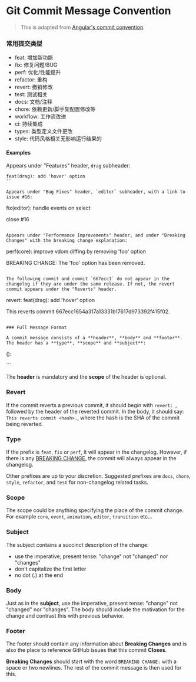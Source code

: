 # Git Commit Message Convention

> This is adapted from [Angular's commit convention](https://github.com/conventional-changelog/conventional-changelog/tree/master/packages/conventional-changelog-angular).

### 常用提交类型

- feat: 增加新功能
- fix: 修复问题/BUG
- perf: 优化/性能提升
- refactor: 重构
- revert: 撤销修改
- test: 测试相关
- docs: 文档/注释
- chore: 依赖更新/脚手架配置修改等
- workflow: 工作流改进
- ci: 持续集成
- types: 类型定义文件更改
- style: 代码风格相关无影响运行结果的

#### Examples

Appears under "Features" header, `drag` subheader:

```
feat(drag): add 'hover' option
``

Appears under "Bug Fixes" header, `editor` subheader, with a link to issue #16:

```

fix(editor): handle events on select

close #16

```

Appears under "Performance Improvements" header, and under "Breaking Changes" with the breaking change explanation:

```

perf(core): improve vdom diffing by removing 'foo' option

BREAKING CHANGE: The 'foo' option has been removed.

```

The following commit and commit `667ecc1` do not appear in the changelog if they are under the same release. If not, the revert commit appears under the "Reverts" header.

```

revert: feat(drag): add 'hover' option

This reverts commit 667ecc1654a317a13331b17617d973392f415f02.

```

### Full Message Format

A commit message consists of a **header**, **body** and **footer**. The header has a **type**, **scope** and **subject**:

```

<type>(<scope>): <subject>
<BLANK LINE>

<body>
<BLANK LINE>
<footer>
```

The **header** is mandatory and the **scope** of the header is optional.

### Revert

If the commit reverts a previous commit, it should begin with `revert: `, followed by the header of the reverted commit. In the body, it should say: `This reverts commit <hash>.`, where the hash is the SHA of the commit being reverted.

### Type

If the prefix is `feat`, `fix` or `perf`, it will appear in the changelog. However, if there is any [BREAKING CHANGE](#footer), the commit will always appear in the changelog.

Other prefixes are up to your discretion. Suggested prefixes are `docs`, `chore`, `style`, `refactor`, and `test` for non-changelog related tasks.

### Scope

The scope could be anything specifying the place of the commit change. For example `core`, `event`, `animation`, `editor`, `transition` etc...

### Subject

The subject contains a succinct description of the change:

- use the imperative, present tense: "change" not "changed" nor "changes"
- don't capitalize the first letter
- no dot (.) at the end

### Body

Just as in the **subject**, use the imperative, present tense: "change" not "changed" nor "changes".
The body should include the motivation for the change and contrast this with previous behavior.

### Footer

The footer should contain any information about **Breaking Changes** and is also the place to
reference GitHub issues that this commit **Closes**.

**Breaking Changes** should start with the word `BREAKING CHANGE:` with a space or two newlines. The rest of the commit message is then used for this.
